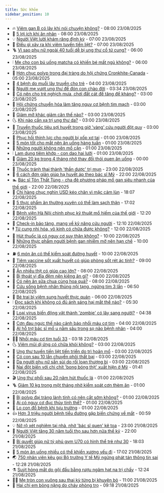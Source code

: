 ```yaml
---
title: Sức khỏe
sidebar_position: 10
---
```


<!-- vnexpress-suc-khoe:START -->
- 🔥 [Viêm gan B có lây khi nói chuyện không?](https://vnexpress.net/viem-gan-b-co-lay-khi-noi-chuyen-khong-4930607.html) - 08:00 23/08/2025
- 🥰 [5 lợi ích khi ăn nhãn](https://vnexpress.net/5-loi-ich-khi-an-nhan-4930583.html) - 08:00 23/08/2025
- 💡 [Người Việt lười khám răng định kỳ](https://vnexpress.net/nguoi-viet-luoi-kham-rang-dinh-ky-4930183.html) - 07:00 23/08/2025
- 🤗 [Điều gì xảy ra khi viêm tuyến tiền liệt?](https://vnexpress.net/dieu-gi-xay-ra-khi-viem-tuyen-tien-liet-4930462.html) - 07:00 23/08/2025
- 🪜 [Vì sao phụ nữ ngoài 40 tuổi dễ bị ung thư cổ tử cung?](https://vnexpress.net/vi-sao-phu-nu-ngoai-40-tuoi-de-bi-ung-thu-co-tu-cung-4930594.html) - 06:00 23/08/2025
- 🕯 [Mẹ cho con bú uống matcha có khiến bé mất ngủ không?](https://vnexpress.net/me-cho-con-bu-uong-matcha-co-khien-be-mat-ngu-khong-4930570.html) - 06:00 23/08/2025
- 🤭 [Hơn chục polyp trong đại tràng do hội chứng Cronkhite-Canada](https://vnexpress.net/hon-chuc-polyp-trong-dai-trang-do-hoi-chung-cronkhite-canada-4930494.html) - 05:00 23/08/2025
- 👀 [4 bệnh do muỗi lây truyền cho trẻ](https://vnexpress.net/4-benh-do-muoi-lay-truyen-cho-tre-4930541.html) - 04:00 23/08/2025
- 🌋 [Người mẹ vượt ung thư để đón con chào đời](https://vnexpress.net/nguoi-me-vuot-ung-thu-de-don-con-chao-doi-4930478.html) - 03:34 23/08/2025
- 🫶 [Có nên cho trẻ nghịch mưa, chơi đất cát để tăng đề kháng?](https://vnexpress.net/co-nen-cho-tre-nghich-mua-choi-dat-cat-de-tang-de-khang-4930530.html) - 03:00 23/08/2025
- 🦆 [Hội chứng chuyển hóa làm tăng nguy cơ bệnh tim mạch](https://vnexpress.net/hoi-chung-chuyen-hoa-lam-tang-nguy-co-benh-tim-mach-4930523.html) - 03:00 23/08/2025
- 🚀 [Giảm mỡ khác giảm cân thế nào?](https://vnexpress.net/giam-mo-khac-giam-can-the-nao-4930509.html) - 03:00 23/08/2025
- 🌜 [Khi nào cần xạ trị ung thư da?](https://vnexpress.net/khi-nao-can-xa-tri-ung-thu-da-4930497.html) - 03:00 23/08/2025
- 🧰 [Truyền thuốc tiêu sợi huyết trong giờ &#39;vàng&#39; cứu người đột quỵ](https://vnexpress.net/truyen-thuoc-tieu-soi-huyet-trong-gio-vang-cuu-nguoi-dot-quy-4930495.html) - 03:00 23/08/2025
- 💫 [Phục hồi thính lực cho người bị xốp xơ tai](https://vnexpress.net/phuc-hoi-thinh-luc-cho-nguoi-bi-xop-xo-tai-4930491.html) - 01:00 23/08/2025
- 🌝 [5 món tốt cho mắt nên ăn uống hàng tuần](https://vnexpress.net/5-mon-tot-cho-mat-nen-an-uong-hang-tuan-4930465.html) - 01:00 23/08/2025
- 🗽 [Những người không nên mổ cận](https://vnexpress.net/nhung-nguoi-khong-nen-mo-can-4930464.html) - 01:00 23/08/2025
- 🕯 [Lạm dụng tiêm khớp - con dao hai lưỡi](https://vnexpress.net/lam-dung-tiem-khop-con-dao-hai-luoi-4930444.html) - 01:00 23/08/2025
- 🦅 [Giảm 20 kg trong 4 tháng nhờ thay đổi thói quen ăn uống](https://vnexpress.net/giam-20-kg-trong-4-thang-nho-thay-doi-thoi-quen-an-uong-4928127.html) - 00:00 23/08/2025
- 🦆 [Thuốc tránh thai thành &#39;thần dược&#39; trị mụn](https://vnexpress.net/thuoc-tranh-thai-thanh-than-duoc-tri-mun-4929106.html) - 23:00 22/08/2025
- 🎊 [6 cách đơn giản giúp hạ huyết áp theo bác sĩ Mỹ](https://vnexpress.net/6-cach-don-gian-giup-ha-huyet-ap-theo-bac-si-my-4929766.html) - 22:00 22/08/2025
- 🏊 [Bác sĩ Tôn Thất Tùng - cha đẻ phương pháp mổ gan siêu nhanh của thế giới](https://vnexpress.net/bac-si-ton-that-tung-cha-de-phuong-phap-mo-gan-sieu-nhanh-cua-the-gioi-4923813.html) - 22:00 22/08/2025
- 📝 [Chi hàng chục nghìn USD kéo chân vì mặc cảm lùn](https://vnexpress.net/chi-hang-chuc-nghin-usd-keo-chan-vi-mac-cam-lun-4930060.html) - 18:07 22/08/2025
- 💯 [5 thực phẩm ăn thường xuyên có thể làm sạch thận](https://vnexpress.net/5-thuc-pham-an-thuong-xuyen-co-the-lam-sach-than-4929770.html) - 17:02 22/08/2025
- 🌊 [Bệnh viện Hà Nội chinh phục kỹ thuật mổ hiếm của thế giới](https://vnexpress.net/benh-vien-ha-noi-chinh-phuc-ky-thuat-mo-hiem-cua-the-gioi-4930288.html) - 12:20 22/08/2025
- 🚀 [Check-in bảo tàng, mang về kỹ năng cứu người](https://vnexpress.net/check-in-bao-tang-mang-ve-ky-nang-cuu-nguoi-4930240.html) - 12:10 22/08/2025
- 🕴 [Tử cung nhi hóa, vô kinh có chữa được không?](https://vnexpress.net/tu-cung-nhi-hoa-vo-kinh-co-chua-duoc-khong-4930246.html) - 12:00 22/08/2025
- 🗽 [Hút thuốc lá có nguy cơ suy thận không?](https://vnexpress.net/hut-thuoc-la-co-nguy-co-suy-than-khong-4930372.html) - 10:00 22/08/2025
- 🎡 [Những thực phẩm người bệnh gan nhiễm mỡ nên hạn chế](https://vnexpress.net/nhung-thuc-pham-nguoi-benh-gan-nhiem-mo-nen-han-che-4930282.html) - 10:00 22/08/2025
- ⛽️ [6 món ăn có thể kiểm soát đường huyết](https://vnexpress.net/6-mon-an-co-the-kiem-soat-duong-huyet-4930265.html) - 10:00 22/08/2025
- 🦆 [Tiêm vaccine sốt xuất huyết có giúp phòng sốt rét ác tính?](https://vnexpress.net/tiem-vaccine-sot-xuat-huyet-co-giup-phong-sot-ret-ac-tinh-4930285.html) - 09:00 22/08/2025
- 🤩 [Ăn nhiều thịt có giúp cao lớn?](https://vnexpress.net/an-nhieu-thit-co-giup-cao-lon-4930090.html) - 08:00 22/08/2025
- 🦒 [Bị thoát vị đĩa đệm nên kiêng ăn gì?](https://vnexpress.net/bi-thoat-vi-dia-dem-nen-kieng-an-gi-4930245.html) - 08:00 22/08/2025
- 💫 [Có nên ăn sữa chua cùng hoa quả?](https://vnexpress.net/co-nen-an-sua-chua-cung-hoa-qua-4930091.html) - 08:00 22/08/2025
- 🐘 [Cứu sống bệnh nhân thủng nội tạng, ngừng tim 3 lần](https://vnexpress.net/cuu-song-benh-nhan-thung-noi-tang-ngung-tim-3-lan-4930130.html) - 06:50 22/08/2025
- 🚀 [Bé trai bị viêm sung huyết thực quản](https://vnexpress.net/be-trai-bi-viem-sung-huyet-thuc-quan-4930096.html) - 06:00 22/08/2025
- 🕯 [Đọc sách khi không có đủ ánh sáng hại mắt thế nào?](https://vnexpress.net/doc-sach-khi-khong-co-du-anh-sang-hai-mat-the-nao-4930111.html) - 05:30 22/08/2025
- 🦏 [Loại virus biến động vật thành &#39;zombie&#39; có lây sang người?](https://vnexpress.net/loai-virus-bien-dong-vat-thanh-zombie-co-lay-sang-nguoi-4930141.html) - 04:38 22/08/2025
- 🦄 [Cơn đau ngực thế nào cảnh báo nhồi máu cơ tim](https://vnexpress.net/con-dau-nguc-the-nao-canh-bao-nhoi-mau-co-tim-4930102.html) - 04:00 22/08/2025
- 🦒 [AI hỗ trợ bác sĩ mổ u nằm sâu trong sọ não bệnh nhân](https://vnexpress.net/ai-ho-tro-bac-si-mo-u-nam-sau-trong-so-nao-benh-nhan-4929989.html) - 04:00 22/08/2025
- 👨‍🏫 [Nhồi máu cơ tim tuổi 33](https://vnexpress.net/nhoi-mau-co-tim-tuoi-33-4930069.html) - 03:18 22/08/2025
- 🌜 [Viêm mũi dị ứng có chữa khỏi không?](https://vnexpress.net/viem-mui-di-ung-co-chua-khoi-khong-4930100.html) - 03:00 22/08/2025
- 🚀 [Ung thư tuyến tiền liệt tiến triển do trì hoãn mổ](https://vnexpress.net/ung-thu-tuyen-tien-liet-tien-trien-do-tri-hoan-mo-4930087.html) - 03:00 22/08/2025
- 💃 [Có con sau 10 lần chuyển phôi thất bại](https://vnexpress.net/co-con-sau-10-lan-chuyen-phoi-that-bai-4930084.html) - 03:00 22/08/2025
- 💯 [Da người phụ nữ sần sùi do rối loạn thượng bì](https://vnexpress.net/da-nguoi-phu-nu-san-sui-do-roi-loan-thuong-bi-4930068.html) - 03:00 22/08/2025
- 🤔 [Nai đột biến với chi chít &#39;bong bóng thịt&#39; xuất hiện ở Mỹ](https://vnexpress.net/nai-dot-bien-voi-chi-chit-bong-bong-thit-xuat-hien-o-my-4930046.html) - 01:41 22/08/2025
- 🎬 [Ung thư phổi sau 20 năm hút thuốc lá](https://vnexpress.net/ung-thu-phoi-sau-20-nam-hut-thuoc-la-4930031.html) - 01:00 22/08/2025
- 🪜 [Giảm 10 kg trong một tháng nhờ kiểm soát cơn thèm ăn](https://vnexpress.net/giam-10-kg-trong-mot-thang-nho-kiem-soat-con-them-an-4929990.html) - 01:00 22/08/2025
- 🦣 [Bị polyp đại tràng lành tính có nên cắt sớm không?](https://vnexpress.net/bi-polyp-dai-trang-lanh-tinh-co-nen-cat-som-khong-4929988.html) - 01:00 22/08/2025
- 🧐 [Ai có nguy cơ đục thủy tinh thể?](https://vnexpress.net/ai-co-nguy-co-duc-thuy-tinh-the-4929960.html) - 01:00 22/08/2025
- 🤡 [Lo con đổ bệnh khi tựu trường](https://vnexpress.net/lo-con-do-benh-khi-tuu-truong-4929907.html) - 01:00 22/08/2025
- 👍 [Hơn 3 triệu người bệnh tiểu đường gặp biến chứng về mắt](https://vnexpress.net/hon-3-trieu-nguoi-benh-tieu-duong-gap-bien-chung-ve-mat-4929783.html) - 00:59 22/08/2025
- 💡 [Nở rộ xét nghiệm tại nhà, nhờ &#39;bác sĩ quen&#39; kê toa](https://vnexpress.net/no-ro-xet-nghiem-tai-nha-nho-bac-si-quen-ke-toa-4929094.html) - 23:00 21/08/2025
- 💯 [Người Việt tăng 30 năm tuổi thọ sau hơn nửa thế kỷ](https://vnexpress.net/nguoi-viet-tang-30-nam-tuoi-tho-sau-hon-nua-the-ky-4928267.html) - 22:00 21/08/2025
- 🧠 [Bí quyết giúp nữ tỷ phú gym U70 có hình thể trẻ như 30](https://vnexpress.net/bi-quyet-giup-nu-ty-phu-gym-u70-co-hinh-the-tre-nhu-30-4929224.html) - 18:03 21/08/2025
- 🎡 [5 món ăn uống nhiều có thể khiến xương yếu đi](https://vnexpress.net/5-mon-an-uong-nhieu-co-the-khien-xuong-yeu-di-4929403.html) - 17:02 21/08/2025
- 🌏 [750 nhân viên kêu gọi Bộ trưởng Y tế Mỹ ngừng phát tán thông tin sai](https://vnexpress.net/750-nhan-vien-keu-goi-bo-truong-y-te-my-ngung-phat-tan-thong-tin-sai-4929948.html) - 12:28 21/08/2025
- ⚗️ [Suýt hỏng mắt do gội đầu bằng rượu ngâm hạt na trị chấy](https://vnexpress.net/suyt-hong-mat-do-goi-dau-bang-ruou-ngam-hat-na-tri-chay-4929895.html) - 12:24 21/08/2025
- 👨‍🏫 [Mẹ tròn con vuông sau thai kỳ từng bị khuyên bỏ](https://vnexpress.net/me-tron-con-vuong-sau-thai-ky-tung-bi-khuyen-bo-4929762.html) - 11:00 21/08/2025
- 🤖 [Hai chị em bỏng nặng do cháy phòng trọ](https://vnexpress.net/hai-chi-em-bong-nang-do-chay-phong-tro-4929832.html) - 09:18 21/08/2025<!-- vnexpress-suc-khoe:END -->
